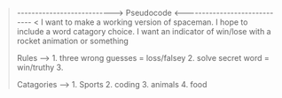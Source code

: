 > ---------------------------> Pseudocode <----------------------------- <
> I want to make a working version of spaceman.
> I hope to include a word catagory choice.
> I want an indicator of win/lose with a rocket animation or something
> 
> Rules --> 1. three wrong guesses = loss/falsey
>           2. solve secret word = win/truthy
>           3.
>
> Catagories --> 1. Sports
>                2. coding
>                3. animals
>                4. food
